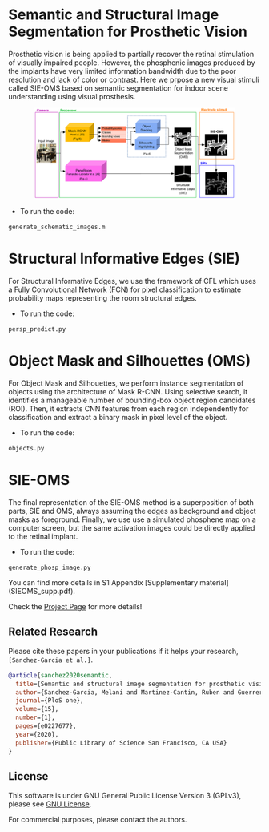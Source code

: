 # Semantic and Structural Image Segmentation for Prosthetic Vision

Prosthetic vision is being applied to partially recover the retinal stimulation of visually impaired people. However, the phosphenic images produced by the implants have very limited information bandwidth due to the poor resolution and lack of color or contrast. Here we prpose a new visual stimuli called SIE-OMS based on semantic segmentation for indoor scene understanding using visual prosthesis.

<p align="center">
<img src='pone.0227677.g003.PNG_L.png' width=400>
</p>


- To run the code:
```
generate_schematic_images.m
``` 

# Structural Informative Edges (SIE)
For Structural Informative Edges, we use the framework of CFL which uses a Fully Convolutional Network (FCN) for pixel classification to estimate probability maps representing the room structural edges. 

- To run the code:
```
persp_predict.py
```

# Object Mask and Silhouettes (OMS)
For Object Mask and Silhouettes, we perform instance segmentation of objects using the architecture of Mask R-CNN. Using selective search, it identifies a manageable number of bounding-box object region candidates (ROI). Then, it extracts CNN features from each region independently for classification and extract a binary mask in pixel level of the object.

- To run the code:
```
objects.py
```

# SIE-OMS
The final representation of the SIE-OMS method is a superposition of both parts, SIE and OMS, always assuming the edges as background and object masks as foreground. Finally, we use use a simulated phosphene map on a computer screen, but the same activation images could be directly applied to the retinal implant.
- To run the code:
```
generate_phosp_image.py
```

You can find more details in S1 Appendix [Supplementary material] (SIEOMS_supp.pdf).

Check the [Project Page](https://github.com/mesangar/PlosOne) for more details!

## Related Research
Please cite these papers in your publications if it helps your research, ``[Sanchez-Garcia et al.]``.

```bibtex
@article{sanchez2020semantic,
  title={Semantic and structural image segmentation for prosthetic vision},
  author={Sanchez-Garcia, Melani and Martinez-Cantin, Ruben and Guerrero, Jose J},
  journal={PloS one},
  volume={15},
  number={1},
  pages={e0227677},
  year={2020},
  publisher={Public Library of Science San Francisco, CA USA}
}
```
## License 
This software is under GNU General Public License Version 3 (GPLv3), please see [GNU License](http://www.gnu.org/licenses/gpl.html).

For commercial purposes, please contact the authors.
